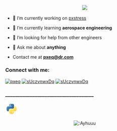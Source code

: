 <!-- <p align=center><img width=90% src="banner.gif"></img></p> -->
<p align=center>
  <a href="https://discord.com/users/1009282496246054962"><img src="https://lanyard.cnrad.dev/api/1009282496246054962?theme=light&bg=581845&borderRadius=30px&idleMessage=Building%20a%20rocket...%20"<embed idleMessage=:yourmessage> <embed idleMessage=:yourmessage> <width=45%></a>
</p>

- 🔭 I’m currently working on [pxstress](http://pxstress.com)

- 🌱 I’m currently learning **aerospace engineering**

- 🤝 I’m looking for help from other engineers

- 💬 Ask me about **anything**

- Contact me at **pxeq@dr.com**

<h3 align="left">Connect with me:</h3>
<p align="left">
<a href="https://instagram.com/pxeq" target="blank"><img align="center" src="https://raw.githubusercontent.com/rahuldkjain/github-profile-readme-generator/master/src/images/icons/Social/instagram.svg" alt="pxeq" height="30" width="40" /></a>
<a href="https://discord.gg/sUczvnwxDq" target="blank"><img align="center" src="https://raw.githubusercontent.com/rahuldkjain/github-profile-readme-generator/master/src/images/icons/Social/discord.svg" alt="sUczvnwxDq" height="30" width="40" /></a>
<a href="https://t.me/pxeqq" target="blank"><img align="center" src="https://upload.wikimedia.org/wikipedia/commons/thumb/8/83/Telegram_2019_Logo.svg/182px-Telegram_2019_Logo.svg.png" alt="sUczvnwxDq" height="30" width="40" /></a>
</p>

<h3 align="left">____________________________________</h3>
<p align="left"> <a href="https://www.python.org" target="_blank" rel="noreferrer"> <img src="https://raw.githubusercontent.com/devicons/devicon/master/icons/python/python-original.svg" alt="python" width="40" height="40"/> </a> </p>



<p align="center"><img src="https://www.nicepng.com/png/full/2-22360_batman-png.png" alt=":Ayhuuu" height="230" width="250" /></p>
